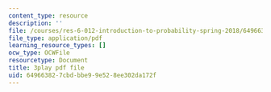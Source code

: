 ```yaml
---
content_type: resource
description: ''
file: /courses/res-6-012-introduction-to-probability-spring-2018/649663827cbdbbe99e528ee302da172f_J3aMHIajtFc.pdf
file_type: application/pdf
learning_resource_types: []
ocw_type: OCWFile
resourcetype: Document
title: 3play pdf file
uid: 64966382-7cbd-bbe9-9e52-8ee302da172f
---
```

